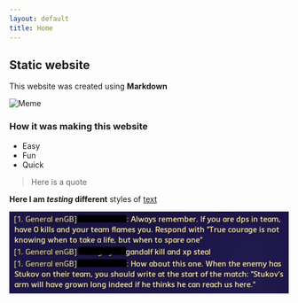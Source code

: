 ```yaml
---
layout: default
title: Home
---
```


## Static website 

This website was created using **Markdown**

![Meme](https://i.redd.it/9cx9kcekmtwe1.png)

### How it was making this website
* Easy
* Fun
* Quick

> Here is a quote

**Here I am _testing_ different** styles of <ins>text</ins>

![Chat](assets/chat.png)